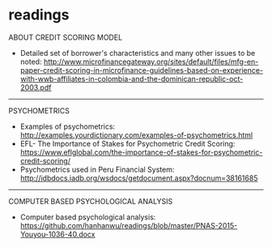 # readings



ABOUT CREDIT SCORING MODEL

 * Detailed set of borrower's characteristics and many other issues to be noted: http://www.microfinancegateway.org/sites/default/files/mfg-en-paper-credit-scoring-in-microfinance-guidelines-based-on-experience-with-wwb-affiliates-in-colombia-and-the-dominican-republic-oct-2003.pdf

***************************************************************

PSYCHOMETRICS

 * Examples of psychometrics: http://examples.yourdictionary.com/examples-of-psychometrics.html
 * EFL- The Importance of Stakes for Psychometric Credit Scoring: https://www.eflglobal.com/the-importance-of-stakes-for-psychometric-credit-scoring/
 * Psychometrics used in Peru Financial System: http://idbdocs.iadb.org/wsdocs/getdocument.aspx?docnum=38161685


***************************************************************

COMPUTER BASED PSYCHOLOGICAL ANALYSIS

* Computer based psychological analysis: https://github.com/hanhanwu/readings/blob/master/PNAS-2015-Youyou-1036-40.docx
